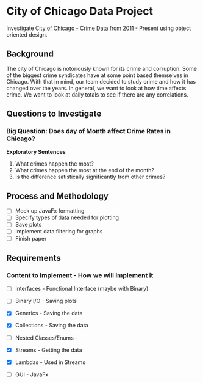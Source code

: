 # City of Chicago Data Project
Investigate [City of Chicago - Crime Data from 2011 - Present](https://data.cityofchicago.org/Public-Safety/Crimes-2001-to-present-Dashboard/5cd6-ry5g) using object oriented design. 

## Background
The city of Chicago is notoriously known for its crime and corruption. Some of the biggest crime syndicates have at some point based themselves in Chicago. With that in mind, our team decided to study crime and how it has changed over the years. In general, we want to look at how time affects crime. We want to look at daily totals to see if there are any correlations.

## Questions to Investigate
### Big Question: Does day of Month affect Crime Rates in Chicago?
<b>Exploratory Sentences</b>
1. What crimes happen the most?
2. What crimes happen the most at the end of the month?
3. Is the difference satistically significantly from other crimes?

## Process and Methodology
- [ ] Mock up JavaFx formatting
- [ ] Specify types of data needed for plotting
- [ ] Save plots 
- [ ] Implement data filtering for graphs
- [ ] Finish paper

## Requirements
### Content to Implement - How we will implement it
- [ ] Interfaces - Functional Interface (maybe with Binary)
- [ ] Binary I/O - Saving plots
- [x] Generics - Saving the data
- [x] Collections - Saving the data
- [ ] Nested Classes/Enums - 
- [x] Streams - Getting the data
- [x] Lambdas - Used in Streams 
- [ ] GUI - JavaFx

